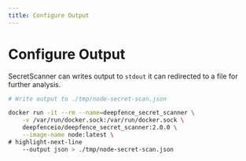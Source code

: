 ```yaml
---
title: Configure Output
---
```


# Configure Output

SecretScanner can writes output to `stdout` it can redirected to a file for further analysis.

```bash
# Write output to ./tmp/node-secret-scan.json

docker run -it --rm --name=deepfence_secret_scanner \
    -v /var/run/docker.sock:/var/run/docker.sock \
    deepfenceio/deepfence_secret_scanner:2.0.0 \
    --image-name node:latest \
# highlight-next-line
    --output json > ./tmp/node-secret-scan.json
```

